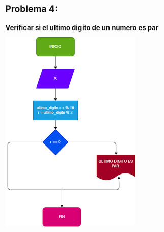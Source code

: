 # Problema 4:

## Verificar si el ultimo digito de un numero es par 

![Diagrama de flujo](diagrama.png)